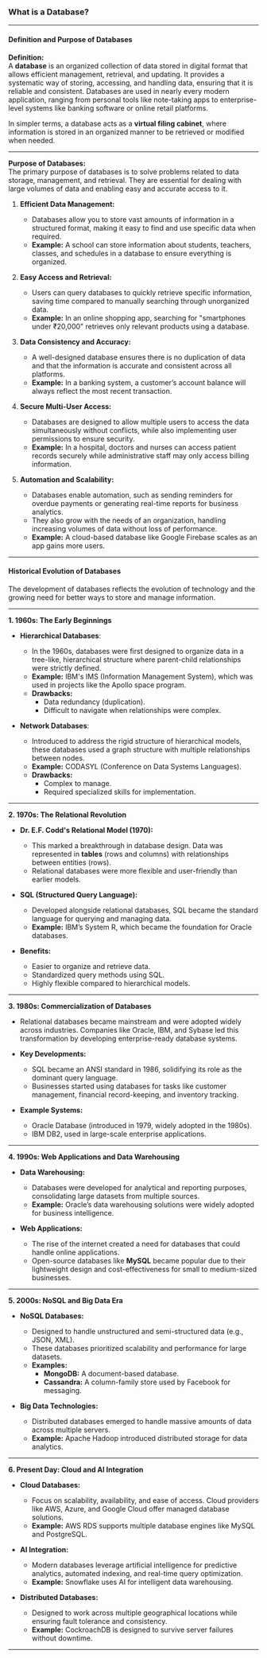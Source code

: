 ### **What is a Database?**  

---

#### **Definition and Purpose of Databases**

**Definition:**  
A **database** is an organized collection of data stored in digital format that allows efficient management, retrieval, and updating. It provides a systematic way of storing, accessing, and handling data, ensuring that it is reliable and consistent. Databases are used in nearly every modern application, ranging from personal tools like note-taking apps to enterprise-level systems like banking software or online retail platforms.

In simpler terms, a database acts as a **virtual filing cabinet**, where information is stored in an organized manner to be retrieved or modified when needed.

---

**Purpose of Databases:**  
The primary purpose of databases is to solve problems related to data storage, management, and retrieval. They are essential for dealing with large volumes of data and enabling easy and accurate access to it.

1. **Efficient Data Management:**  
   - Databases allow you to store vast amounts of information in a structured format, making it easy to find and use specific data when required.  
   - **Example:** A school can store information about students, teachers, classes, and schedules in a database to ensure everything is organized.

2. **Easy Access and Retrieval:**  
   - Users can query databases to quickly retrieve specific information, saving time compared to manually searching through unorganized data.  
   - **Example:** In an online shopping app, searching for "smartphones under ₹20,000" retrieves only relevant products using a database.

3. **Data Consistency and Accuracy:**  
   - A well-designed database ensures there is no duplication of data and that the information is accurate and consistent across all platforms.  
   - **Example:** In a banking system, a customer’s account balance will always reflect the most recent transaction.

4. **Secure Multi-User Access:**  
   - Databases are designed to allow multiple users to access the data simultaneously without conflicts, while also implementing user permissions to ensure security.  
   - **Example:** In a hospital, doctors and nurses can access patient records securely while administrative staff may only access billing information.

5. **Automation and Scalability:**  
   - Databases enable automation, such as sending reminders for overdue payments or generating real-time reports for business analytics.  
   - They also grow with the needs of an organization, handling increasing volumes of data without loss of performance.  
   - **Example:** A cloud-based database like Google Firebase scales as an app gains more users.

---

#### **Historical Evolution of Databases**

The development of databases reflects the evolution of technology and the growing need for better ways to store and manage information.

---

**1. 1960s: The Early Beginnings**  

- **Hierarchical Databases**:  
   - In the 1960s, databases were first designed to organize data in a tree-like, hierarchical structure where parent-child relationships were strictly defined.  
   - **Example:** IBM's IMS (Information Management System), which was used in projects like the Apollo space program.  
   - **Drawbacks:**  
     - Data redundancy (duplication).  
     - Difficult to navigate when relationships were complex.  

- **Network Databases**:  
   - Introduced to address the rigid structure of hierarchical models, these databases used a graph structure with multiple relationships between nodes.  
   - **Example:** CODASYL (Conference on Data Systems Languages).  
   - **Drawbacks:**  
     - Complex to manage.  
     - Required specialized skills for implementation.

---

**2. 1970s: The Relational Revolution**  

- **Dr. E.F. Codd's Relational Model (1970):**  
   - This marked a breakthrough in database design. Data was represented in **tables** (rows and columns) with relationships between entities (rows).  
   - Relational databases were more flexible and user-friendly than earlier models.  

- **SQL (Structured Query Language):**  
   - Developed alongside relational databases, SQL became the standard language for querying and managing data.  
   - **Example:** IBM’s System R, which became the foundation for Oracle databases.  

- **Benefits:**  
   - Easier to organize and retrieve data.  
   - Standardized query methods using SQL.  
   - Highly flexible compared to hierarchical models.

---

**3. 1980s: Commercialization of Databases**  

- Relational databases became mainstream and were adopted widely across industries. Companies like Oracle, IBM, and Sybase led this transformation by developing enterprise-ready database systems.

- **Key Developments:**  
   - SQL became an ANSI standard in 1986, solidifying its role as the dominant query language.  
   - Businesses started using databases for tasks like customer management, financial record-keeping, and inventory tracking.  

- **Example Systems:**  
   - Oracle Database (introduced in 1979, widely adopted in the 1980s).  
   - IBM DB2, used in large-scale enterprise applications.

---

**4. 1990s: Web Applications and Data Warehousing**  

- **Data Warehousing:**  
   - Databases were developed for analytical and reporting purposes, consolidating large datasets from multiple sources.  
   - **Example:** Oracle’s data warehousing solutions were widely adopted for business intelligence.

- **Web Applications:**  
   - The rise of the internet created a need for databases that could handle online applications.  
   - Open-source databases like **MySQL** became popular due to their lightweight design and cost-effectiveness for small to medium-sized businesses.  

---

**5. 2000s: NoSQL and Big Data Era**  

- **NoSQL Databases:**  
   - Designed to handle unstructured and semi-structured data (e.g., JSON, XML).  
   - These databases prioritized scalability and performance for large datasets.  
   - **Examples:**  
     - **MongoDB:** A document-based database.  
     - **Cassandra:** A column-family store used by Facebook for messaging.  

- **Big Data Technologies:**  
   - Distributed databases emerged to handle massive amounts of data across multiple servers.  
   - **Example:** Apache Hadoop introduced distributed storage for data analytics.  

---

**6. Present Day: Cloud and AI Integration**  

- **Cloud Databases:**  
   - Focus on scalability, availability, and ease of access. Cloud providers like AWS, Azure, and Google Cloud offer managed database solutions.  
   - **Example:** AWS RDS supports multiple database engines like MySQL and PostgreSQL.

- **AI Integration:**  
   - Modern databases leverage artificial intelligence for predictive analytics, automated indexing, and real-time query optimization.  
   - **Example:** Snowflake uses AI for intelligent data warehousing.

- **Distributed Databases:**  
   - Designed to work across multiple geographical locations while ensuring fault tolerance and consistency.  
   - **Example:** CockroachDB is designed to survive server failures without downtime.

---
